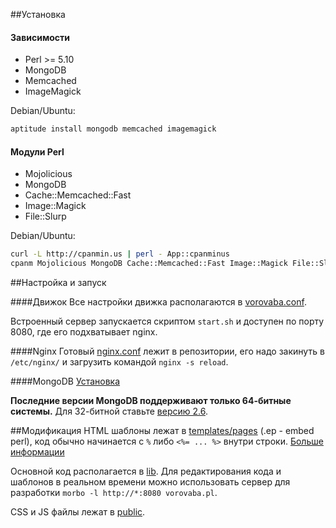 ##Установка

#### Зависимости
* Perl >= 5.10
* MongoDB
* Memcached
* ImageMagick

Debian/Ubuntu:
```bash
aptitude install mongodb memcached imagemagick
```

#### Модули Perl
* Mojolicious
* MongoDB
* Cache::Memcached::Fast
* Image::Magick
* File::Slurp

Debian/Ubuntu:
```bash
curl -L http://cpanmin.us | perl - App::cpanminus
cpanm Mojolicious MongoDB Cache::Memcached::Fast Image::Magick File::Slurp
```

##Настройка и запуск

####Движок
Все настройки движка располагаются в [vorovaba.conf](https://github.com/theanonym/vorovaba/blob/master/vorovaba.conf).

Встроенный сервер запускается скриптом `start.sh` и доступен по порту 8080, где его подхватывает nginx.

####Nginx
Готовый [nginx.conf](https://github.com/theanonym/vorovaba/blob/master/nginx.conf) лежит в репозитории, его надо закинуть в `/etc/nginx/` и загрузить командой `nginx -s reload`.

####MongoDB
[Установка](https://docs.mongodb.com/manual/administration/install-on-linux/#recommended)

**Последние версии MongoDB поддерживают только 64-битные системы.** Для 32-битной ставьте [версию 2.6](https://docs.mongodb.com/v2.6/administration/install-on-linux/).

##Модификация
HTML шаблоны лежат в [templates/pages](https://github.com/theanonym/vorovaba/blob/master/templates/pages) (.ep - embed perl), код обычно начинается с `%` либо `<%= ... %>` внутри строки. [Больше информации](http://mojolicious.org/perldoc/Mojo/Template)

Основной код располагается в [lib](https://github.com/theanonym/vorovaba/blob/master/lib). Для редактирования кода и шаблонов в реальном времени можно использовать сервер для разработки `morbo -l http://*:8080 vorovaba.pl`.

CSS и JS файлы лежат в [public](https://github.com/theanonym/vorovaba/blob/master/public).
